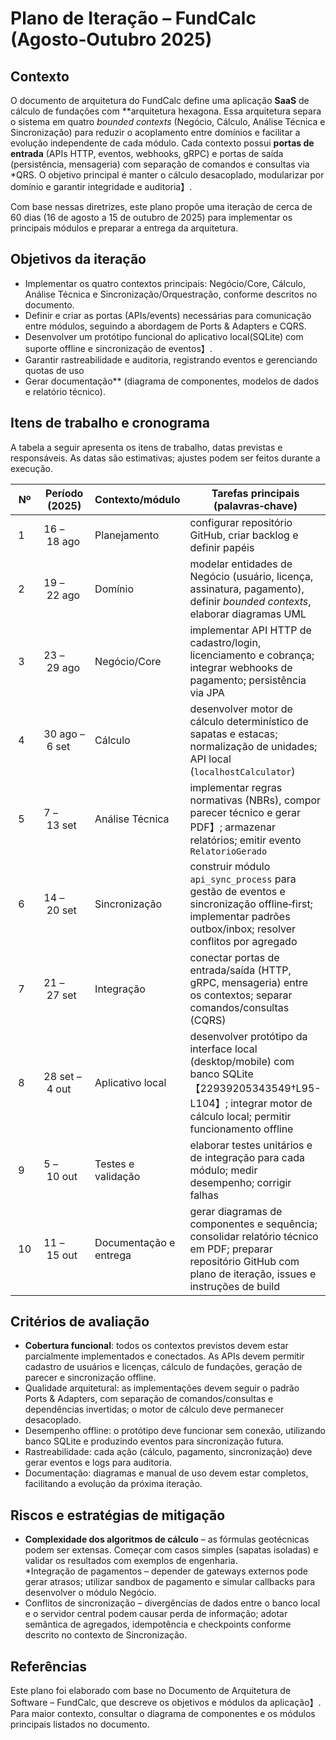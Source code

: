 # Plano de Iteração – FundCalc (Agosto‑Outubro 2025)

## Contexto

O documento de arquitetura do FundCalc define uma aplicação **SaaS** de
cálculo de fundações com **arquitetura hexagona. Essa arquitetura
separa o sistema em quatro _bounded contexts_ (Negócio, Cálculo, Análise
Técnica e Sincronização) para reduzir o acoplamento entre domínios e
facilitar a evolução independente de cada módulo. Cada
contexto possui **portas de entrada** (APIs HTTP, eventos, webhooks,
gRPC) e portas de saída (persistência, mensageria) com separação de
comandos e consultas via *QRS. O objetivo principal
é manter o cálculo desacoplado, modularizar por domínio e garantir
integridade e auditoria】.  

Com base nessas diretrizes, este plano propõe uma iteração de cerca de
60 dias (16 de agosto a 15 de outubro de 2025) para implementar os
principais módulos e preparar a entrega da arquitetura.

## Objetivos da iteração

- Implementar os quatro contextos principais: Negócio/Core,
  Cálculo, Análise Técnica e Sincronização/Orquestração, conforme
  descritos no documento.  
- Definir e criar as portas (APIs/events) necessárias para
  comunicação entre módulos, seguindo a abordagem de Ports & Adapters e
  CQRS.  
- Desenvolver um protótipo funcional do aplicativo local(SQLite) com
  suporte offline e sincronização de eventos】.  
- Garantir rastreabilidade e auditoria, registrando eventos e
  gerenciando quotas de uso
- Gerar documentação** (diagrama de componentes, modelos de dados e
  relatório técnico).

## Itens de trabalho e cronograma

A tabela a seguir apresenta os itens de trabalho, datas previstas e
responsáveis. As datas são estimativas; ajustes podem ser feitos
durante a execução.

| Nº | Período (2025) | Contexto/módulo | Tarefas principais (palavras‑chave) | Responsável |
|---|---|---|---|---|
| 1 | 16 – 18 ago | Planejamento | configurar repositório GitHub, criar backlog e definir papéis | Gerente de Projeto |
| 2 | 19 – 22 ago | Domínio | modelar entidades de Negócio (usuário, licença, assinatura, pagamento), definir _bounded contexts_, elaborar diagramas UML | GP, Dev Back‑end |
| 3 | 23 – 29 ago | Negócio/Core | implementar API HTTP de cadastro/login, licenciamento e cobrança; integrar webhooks de pagamento; persistência via JPA | Dev Back‑end |
| 4 | 30 ago – 6 set | Cálculo | desenvolver motor de cálculo determinístico de sapatas e estacas; normalização de unidades; API local (`localhostCalculator`) | Dev Cálculo |
| 5 | 7 – 13 set | Análise Técnica | implementar regras normativas (NBRs), compor parecer técnico e gerar PDF】; armazenar relatórios; emitir evento `RelatorioGerado` | Dev Análise |
| 6 | 14 – 20 set | Sincronização | construir módulo `api_sync_process` para gestão de eventos e sincronização offline‐first; implementar padrões outbox/inbox; resolver conflitos por agregado | Dev Back‑end |
| 7 | 21 – 27 set | Integração | conectar portas de entrada/saída (HTTP, gRPC, mensageria) entre os contextos; separar comandos/consultas (CQRS) | Dev Back‑end & Dev Cálculo |
| 8 | 28 set – 4 out | Aplicativo local | desenvolver protótipo da interface local (desktop/mobile) com banco SQLite【22939205343549†L95-L104】; integrar motor de cálculo local; permitir funcionamento offline | Dev Front‑end |
| 9 | 5 – 10 out | Testes e validação | elaborar testes unitários e de integração para cada módulo; medir desempenho; corrigir falhas | Todos |
| 10 | 11 – 15 out | Documentação e entrega | gerar diagramas de componentes e sequência; consolidar relatório técnico em PDF; preparar repositório GitHub com plano de iteração, issues e instruções de build | GP & Todos |

## Critérios de avaliação

- **Cobertura funcional**: todos os contextos previstos devem estar
  parcialmente implementados e conectados. As APIs devem permitir
  cadastro de usuários e licenças, cálculo de fundações, geração de
  parecer e sincronização offline.  
- Qualidade arquitetural: as implementações devem seguir o padrão
  Ports & Adapters, com separação de comandos/consultas e dependências
  invertidas; o motor de cálculo deve permanecer desacoplado.  
- Desempenho offline: o protótipo deve funcionar sem conexão,
  utilizando banco SQLite e produzindo eventos para sincronização futura.  
- Rastreabilidade: cada ação (cálculo, pagamento, sincronização)
  deve gerar eventos e logs para auditoria.  
- Documentação: diagramas e manual de uso devem estar completos,
  facilitando a evolução da próxima iteração.  

## Riscos e estratégias de mitigação

- **Complexidade dos algoritmos de cálculo** – as fórmulas geotécnicas
  podem ser extensas. Começar com casos simples (sapatas isoladas) e
  validar os resultados com exemplos de engenharia.  
  *Integração de pagamentos – depender de gateways externos pode gerar
  atrasos; utilizar sandbox de pagamento e simular callbacks para
  desenvolver o módulo Negócio.  
- Conflitos de sincronização – divergências de dados entre o banco
  local e o servidor central podem causar perda de informação; adotar
  semântica de agregados, idempotência e checkpoints conforme descrito
  no contexto de Sincronização.  
  
## Referências

Este plano foi elaborado com base no Documento de Arquitetura de
Software – FundCalc, que descreve os objetivos e módulos da
aplicação】.  Para maior
contexto, consultar o diagrama de componentes e os módulos principais
listados no documento.

